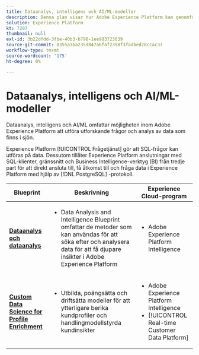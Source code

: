 ```yaml
---
title: Dataanalys, intelligens och AI/ML-modeller
description: Denna plan visar hur Adobe Experience Platform kan genomföra experimentella frågor och analyser av data som finns i sjön.
solution: Experience Platform
kt: 7207
thumbnail: null
exl-id: 3b22dfdd-3fbe-40b3-b798-1ee983723039
source-git-commit: 8355a36a235d847a6faf2398f3fadbed28ccac37
workflow-type: tm+mt
source-wordcount: '175'
ht-degree: 0%

---
```


# Dataanalys, intelligens och AI/ML-modeller

Dataanalys, intelligens och AI/ML omfattar möjligheten inom Adobe Experience Platform att utföra utforskande frågor och analys av data som finns i sjön.

Experience Platform [!UICONTROL Frågetjänst] gör att SQL-frågor kan utföras på data. Dessutom tillåter Experience Platform anslutningar med SQL-klienter, gränssnitt och Business Intelligence-verktyg (BI) från tredje part för att direkt ansluta till, få åtkomst till och fråga data i Experience Platform med hjälp av [!DNL PostgreSQL] -protokoll.

| Blueprint | Beskrivning | Experience Cloud-program |
|---|---|---|
| **[Dataanalys och dataanalys](analysis.md)** | <ul><li>Data Analysis and Intelligence Blueprint omfattar de metoder som kan användas för att söka efter och analysera data för att få djupare insikter i Adobe Experience Platform</ul></li> | <ul><li> Adobe Experience Platform Intelligence</ul></li> |
| **[Custom Data Science for Profile Enrichment](data-science.md)** | <ul><li>Utbilda, poängsätta och driftsätta modeller för att ytterligare berika kundprofiler och handlingmodellstyrda kundinsikter</li></ul> | <ul><li>Adobe Experience Platform Intelligence</li><li> [!UICONTROL Real-time Customer Data Platform]</li></ul> |
